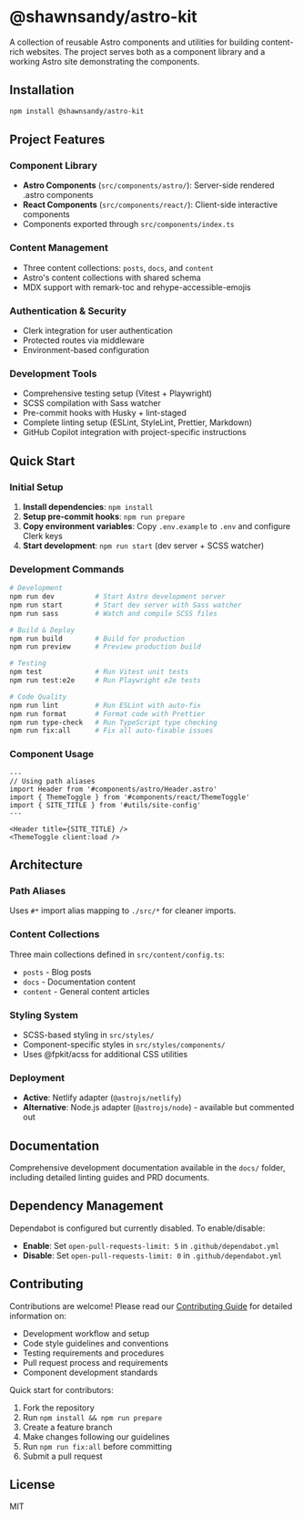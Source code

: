 # @shawnsandy/astro-kit

A collection of reusable Astro components and utilities for building content-rich websites.
The project serves both as a component library and a working Astro site demonstrating the components.

## Installation

```bash
npm install @shawnsandy/astro-kit
```

## Project Features

### Component Library

- **Astro Components** (`src/components/astro/`): Server-side rendered .astro components
- **React Components** (`src/components/react/`): Client-side interactive components
- Components exported through `src/components/index.ts`

### Content Management

- Three content collections: `posts`, `docs`, and `content`
- Astro's content collections with shared schema
- MDX support with remark-toc and rehype-accessible-emojis

### Authentication & Security

- Clerk integration for user authentication
- Protected routes via middleware
- Environment-based configuration

### Development Tools

- Comprehensive testing setup (Vitest + Playwright)
- SCSS compilation with Sass watcher
- Pre-commit hooks with Husky + lint-staged
- Complete linting setup (ESLint, StyleLint, Prettier, Markdown)
- GitHub Copilot integration with project-specific instructions

## Quick Start

### Initial Setup

1. **Install dependencies**: `npm install`
2. **Setup pre-commit hooks**: `npm run prepare`
3. **Copy environment variables**: Copy `.env.example` to `.env` and configure Clerk keys
4. **Start development**: `npm run start` (dev server + SCSS watcher)

### Development Commands

```bash
# Development
npm run dev          # Start Astro development server
npm run start        # Start dev server with Sass watcher
npm run sass         # Watch and compile SCSS files

# Build & Deploy
npm run build        # Build for production
npm run preview      # Preview production build

# Testing
npm test             # Run Vitest unit tests
npm run test:e2e     # Run Playwright e2e tests

# Code Quality
npm run lint         # Run ESLint with auto-fix
npm run format       # Format code with Prettier
npm run type-check   # Run TypeScript type checking
npm run fix:all      # Fix all auto-fixable issues
```

### Component Usage

```astro
---
// Using path aliases
import Header from '#components/astro/Header.astro'
import { ThemeToggle } from '#components/react/ThemeToggle'
import { SITE_TITLE } from '#utils/site-config'
---

<Header title={SITE_TITLE} />
<ThemeToggle client:load />
```

## Architecture

### Path Aliases

Uses `#*` import alias mapping to `./src/*` for cleaner imports.

### Content Collections

Three main collections defined in `src/content/config.ts`:

- `posts` - Blog posts
- `docs` - Documentation content
- `content` - General content articles

### Styling System

- SCSS-based styling in `src/styles/`
- Component-specific styles in `src/styles/components/`
- Uses @fpkit/acss for additional CSS utilities

### Deployment

- **Active**: Netlify adapter (`@astrojs/netlify`)
- **Alternative**: Node.js adapter (`@astrojs/node`) - available but commented out

## Documentation

Comprehensive development documentation available in the `docs/` folder, including detailed linting guides and PRD documents.

## Dependency Management

Dependabot is configured but currently disabled. To enable/disable:

- **Enable**: Set `open-pull-requests-limit: 5` in `.github/dependabot.yml`
- **Disable**: Set `open-pull-requests-limit: 0` in `.github/dependabot.yml`

## Contributing

Contributions are welcome! Please read our [Contributing Guide](CONTRIBUTING.md) for detailed information on:

- Development workflow and setup
- Code style guidelines and conventions
- Testing requirements and procedures
- Pull request process and requirements
- Component development standards

Quick start for contributors:

1. Fork the repository
2. Run `npm install && npm run prepare`
3. Create a feature branch
4. Make changes following our guidelines
5. Run `npm run fix:all` before committing
6. Submit a pull request

## License

MIT
